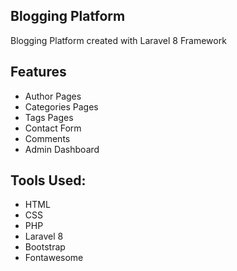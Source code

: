 
## Blogging Platform

Blogging Platform created with Laravel 8 Framework

## Features
- Author Pages
- Categories Pages
- Tags Pages
- Contact Form
- Comments
- Admin Dashboard

## Tools Used:
- HTML
- CSS
- PHP
- Laravel 8
- Bootstrap
- Fontawesome

